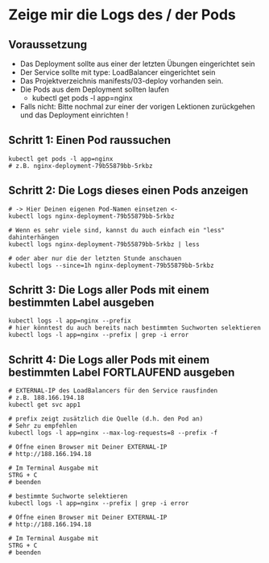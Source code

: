 # Zeige mir die Logs des / der Pods 

## Voraussetzung

  * Das Deployment sollte aus einer der letzten Übungen eingerichtet sein
  * Der Service sollte mit type: LoadBalancer eingerichtet sein 
  * Das Projektverzeichnis manifests/03-deploy vorhanden sein.
  * Die Pods aus dem Deployment sollten laufen 
    * kubectl get pods -l app=nginx 
  * Falls nicht: Bitte nochmal zur einer der vorigen Lektionen zurückgehen und das Deployment einrichten !

## Schritt 1: Einen Pod raussuchen 

```
kubectl get pods -l app=nginx  
# z.B. nginx-deployment-79b55879bb-5rkbz
```

## Schritt 2: Die Logs dieses einen Pods anzeigen 

```
# -> Hier Deinen eigenen Pod-Namen einsetzen <- 
kubectl logs nginx-deployment-79b55879bb-5rkbz  

# Wenn es sehr viele sind, kannst du auch einfach ein "less" dahinterhängen
kubectl logs nginx-deployment-79b55879bb-5rkbz | less

# oder aber nur die der letzten Stunde anschauen
kubectl logs --since=1h nginx-deployment-79b55879bb-5rkbz
```

## Schritt 3: Die Logs aller Pods mit einem bestimmten Label ausgeben 

```
kubectl logs -l app=nginx --prefix
# hier könntest du auch bereits nach bestimmten Suchworten selektieren
kubectl logs -l app=nginx --prefix | grep -i error 
```

## Schritt 4: Die Logs aller Pods mit einem bestimmten Label FORTLAUFEND ausgeben

```
# EXTERNAL-IP des LoadBalancers für den Service rausfinden
# z.B. 188.166.194.18
kubectl get svc app1 
```

```
# prefix zeigt zusätzlich die Quelle (d.h. den Pod an)
# Sehr zu empfehlen 
kubectl logs -l app=nginx --max-log-requests=8 --prefix -f
```

```
# Öffne einen Browser mit Deiner EXTERNAL-IP
# http://188.166.194.18
```

```
# Im Terminal Ausgabe mit
STRG + C
# beenden
```

```
# bestimmte Suchworte selektieren
kubectl logs -l app=nginx --prefix | grep -i error 
```

```
# Öffne einen Browser mit Deiner EXTERNAL-IP
# http://188.166.194.18
```

```
# Im Terminal Ausgabe mit
STRG + C
# beenden
```
